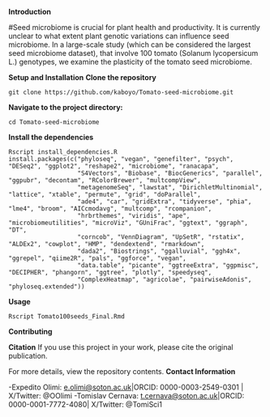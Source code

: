 **Introduction**

#Seed microbiome is crucial for plant health and productivity. It is currently unclear to what extent plant genotic variations can influence seed microbiome. In a large-scale study (which can be considered the largest seed microbiome dataset), that involve 100 tomato (Solanum lycopersicum L.) genotypes, we examine the plasticity of the tomato seed microbiome.


**Setup and Installation**
**Clone the repository**

```
git clone https://github.com/kaboyo/Tomato-seed-microbiome.git
```
**Navigate to the project directory:**

```
cd Tomato-seed-microbiome
```

**Install the dependencies**

```
Rscript install_dependencies.R
install.packages(c("phyloseq", "vegan", "genefilter", "psych", "DESeq2", "ggplot2", "reshape2", "microbiome", "ranacapa", 
                   "S4Vectors", "Biobase", "BiocGenerics", "parallel", "ggpubr", "decontam", "RColorBrewer", "multcompView", 
                   "metagenomeSeq", "lawstat", "DirichletMultinomial", "lattice", "xtable", "permute", "grid", "doParallel", 
                   "ade4", "car", "gridExtra", "tidyverse", "phia", "lme4", "broom", "AICcmodavg", "multcomp", "rcompanion", 
                   "hrbrthemes", "viridis", "ape", "microbiomeutilities", "microViz", "GUniFrac", "ggtext", "ggraph", "DT", 
                   "corncob", "VennDiagram", "UpSetR", "rstatix", "ALDEx2", "cowplot", "HMP", "dendextend", "rmarkdown", 
                   "dada2", "Biostrings", "ggalluvial", "ggh4x", "ggrepel", "qiime2R", "pals", "ggforce", "vegan", 
                   "data.table", "picante", "ggtreeExtra", "ggpmisc", "DECIPHER", "phangorn", "ggtree", "plotly", "speedyseq", 
                   "ComplexHeatmap", "agricolae", "pairwiseAdonis", "phyloseq.extended"))
```

**Usage**
```
Rscript Tomato100seeds_Final.Rmd
```

**Contributing**    

**Citation**
If you use this project in your work, please cite the original publication.

For more details, view the repository contents.
**Contact Information**

-Expedito Olimi: e.olimi@soton.ac.uk|ORCID: 0000-0003-2549-0301 | X/Twitter: @OOlimi
-Tomislav Cernava: t.cernava@soton.ac.uk|ORCID: 0000-0001-7772-4080| X/Twitter: @TomiSci1
